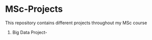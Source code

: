 # MSc-Projects

This repository contains different projects throughout my MSc course

1. Big Data Project- 
